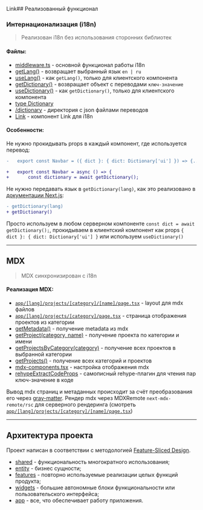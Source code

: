 Link## Реализованный функционал

### Интернационализация (i18n)

> Реализован i18n без использования сторонних библиотек

#### Файлы:

- [middleware.ts](/middleware.ts) - основной функционал работы i18n
- [getLang()](src/shared/config/i18n/get-lang.ts) - возвращает выбранный язык `en | ru`
- [useLang()](src/shared/config/i18n/use-lang.ts) - как `getLang()`, только для клиентского компонента
- [getDictionary()](src/shared/config/i18n/dictionaries.ts) - возвращает объект с переводами `ключ-значение`
- [useDictionary()](src/shared/config/i18n/use-dictionary.ts) - как `getDictionary()`, только для клиентского компонента
- [type Dictionary](src/shared/config/i18n/dictionaries.ts)
- [/dictionary](src/shared/config/i18n/dictionaries/) - директория с json файлами переводов
- [Link](src/shared/config/i18n/link.tsx) - компонент Link для i18n

#### Особенности:

Не нужно прокидывать props в каждый компонент, где используется перевод:

```diff
-	export const Navbar = ({ dict }: { dict: Dictionary['ui'] }) => {...}

+	export const Navbar = async () => {
+		const dictionary = await getDictionary();
```

Не нужно передавать язык в `getDictionary(lang)`, как это реализовано в [документации Next.js](https://nextjs.org/docs/app/building-your-application/routing/internationalization#localization):

```diff
- getDictionary(lang)
+ getDictionary()
```

Просто используем в любом серверном компоненте `const dict = await getDictionary();`, прокидываем в клиентский компонент как props `{ dict }: { dict: Dictionary['ui'] }` или используем `useDictionary()`

---

## MDX

> MDX синхронизирован с i18n

#### Реализация MDX:

- [`app/[lang]/projects/[category]/[name]/page.tsx`](/app/[lang]/projects//[category]/[name]/page.tsx) - layout для mdx файлов
- [`app/[lang]/projects/[category]/page.tsx`](/app/[lang]/projects/[category]/page.tsx) - страница отображения проектов из категории
- [getMetadata()](/src/entity/project/model/services/get-metadata.ts) - получение metadata из mdx
- [getProject(category, name)](/src/entity/project/model/services/get-project.ts) - получение проекта по категории и имени
- [getProjectsByCategory(category)](/src/entity/project/model/services/get-projects-by-category.ts) - получение всех проектов в выбранной категории
- [getProjects()](/src/entity/project/model/services/get-projects.ts) - получение всех категорий и проектов
- [mdx-components.tsx](/src/mdx-components.tsx) - настройка отображения mdx
- [rehypeExtractCodeProps](/src/shared/lib/rehype-extract-code-props/rehype-extract-code-props.ts) - самописный rehype-плагин для чтения пар ключ-значение в коде

Вывод mdx страниц и метаданных происходит за счёт преобразования его через [gray-matter](https://www.npmjs.com/package/gray-matter). Рендер mdx через MDXRemote `next-mdx-remote/rsc` для серверного рендеринга (смотреть [`app/[lang]/projects/[category]/[name]/page.tsx`](/app/[lang]/projects//[category]/[name]/page.tsx))

---

## Архитектура проекта

Проект написан в соответствии с методологией [Feature-Sliced Design](https://feature-sliced.design/docs/get-started/tutorial).

- [shared](/src/shared/) - функциональность многократного использования;
- [entity](/src/entity/) - бизнес сущности;
- [features](/src/features/) - повторно используемые реализации целых функций продукта;
- [widgets](/src/widgets/) - большие автономные блоки функциональности или пользовательского интерфейса;
- [app](/src/app/) - все, что обеспечивает работу приложения.
